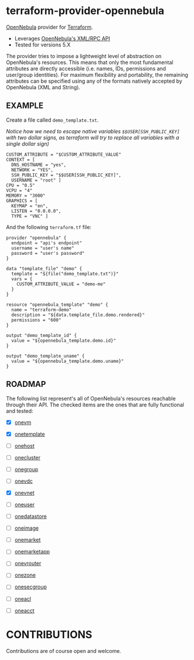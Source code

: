 # terraform-provider-opennebula

[OpenNebula](https://opennebula.org/) provider for [Terraform](https://www.terraform.io/).
 
* Leverages [OpenNebula's XML/RPC API](https://docs.opennebula.org/5.2/integration/system_interfaces/api.html) 
* Tested for versions 5.X


The provider tries to impose a lightweight level of abstraction on OpenNebula's resources. This means that only the most fundamental attributes are directly accessible (i.e. names, IDs, permissions and user/group identities). For maximum flexibility and portability, the remaining attributes can be specified using any of the formats natively accepted by OpenNebula (XML and String).



## EXAMPLE

Create a file called `demo_template.txt`.

_Notice how we need to escape native variables `$$USER[SSH_PUBLIC_KEY]` with two dollar signs, as terraform will try to replace all variables with a single dollar sign)_

```
CUSTOM_ATTRIBUTE = "$CUSTOM_ATTRIBUTE_VALUE"
CONTEXT = [
  DNS_HOSTNAME = "yes",
  NETWORK = "YES",
  SSH_PUBLIC_KEY = "$$USER[SSH_PUBLIC_KEY]",
  USERNAME = "root" ]
CPU = "0.5"
VCPU = "4"
MEMORY = "3000"
GRAPHICS = [
  KEYMAP = "en",
  LISTEN = "0.0.0.0",
  TYPE = "VNC" ]
```

And the following `terraform.tf` file:

```
provider "opennebula" {
  endpoint = "api's endpoint"
  username = "user's name"
  password = "user's password"
}

data "template_file" "demo" {
  template = "${file("demo_template.txt")}"
  vars = {
    CUSTOM_ATTRIBUTE_VALUE = "demo-me"
  }
}

resource "opennebula_template" "demo" {
  name = "terraform-demo"
  description = "${data.template_file.demo.rendered}"
  permissions = "600"
}

output "demo_template_id" {
  value = "${opennebula_template.demo.id}"
}

output "demo_template_uname" {
  value = "${opennebula_template.demo.uname}"
}
```


## ROADMAP

The following list represent's all of OpenNebula's resources reachable through their API. The checked items are the ones that are fully functional and tested:

* [X] [onevm](https://docs.opennebula.org/5.2/integration/system_interfaces/api.html#onevm)
* [x] [onetemplate](https://docs.opennebula.org/5.2/integration/system_interfaces/api.html#onetemplate)
* [ ] [onehost](https://docs.opennebula.org/5.2/integration/system_interfaces/api.html#onehost)
* [ ] [onecluster](https://docs.opennebula.org/5.2/integration/system_interfaces/api.html#onecluster)
* [ ] [onegroup](https://docs.opennebula.org/5.2/integration/system_interfaces/api.html#onegroup)
* [ ] [onevdc](https://docs.opennebula.org/5.2/integration/system_interfaces/api.html#onevdc)
* [x] [onevnet](https://docs.opennebula.org/5.2/integration/system_interfaces/api.html#onevnet)
* [ ] [oneuser](https://docs.opennebula.org/5.2/integration/system_interfaces/api.html#oneuser)
* [ ] [onedatastore](https://docs.opennebula.org/5.2/integration/system_interfaces/api.html#onedatastore)
* [ ] [oneimage](https://docs.opennebula.org/5.2/integration/system_interfaces/api.html#oneimage)
* [ ] [onemarket](https://docs.opennebula.org/5.2/integration/system_interfaces/api.html#onemarket)
* [ ] [onemarketapp](https://docs.opennebula.org/5.2/integration/system_interfaces/api.html#onemarketapp)
* [ ] [onevrouter](https://docs.opennebula.org/5.2/integration/system_interfaces/api.html#onevrouter)
* [ ] [onezone](https://docs.opennebula.org/5.2/integration/system_interfaces/api.html#onezone)
* [ ] [onesecgroup](https://docs.opennebula.org/5.2/integration/system_interfaces/api.html#onesecgroup)
* [ ] [oneacl](https://docs.opennebula.org/5.2/integration/system_interfaces/api.html#oneacl)
* [ ] [oneacct](https://docs.opennebula.org/5.2/integration/system_interfaces/api.html#oneacct)


# CONTRIBUTIONS

Contributions are of course open and welcome.
